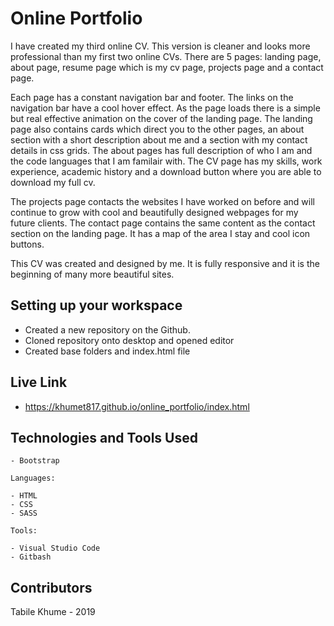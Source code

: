 # Online Portfolio

I have created my third online CV. This version is cleaner and looks more professional than my first two online CVs. There are 5 pages: landing page, about page, resume page which is my cv page, projects page and a contact page.

Each page has a constant navigation bar and footer. The links on the navigation bar have a cool hover effect. As the page loads there is a simple but real effective animation on the cover of the landing page. The landing page also contains cards which direct you to the other pages, an about section with a short description about me and a section with my contact details in css grids. The about pages has full description of who I am and the code languages that I am familair with. The CV page has my skills, work experience, academic history and a download button where you are able to download my full cv. 

The projects page contacts the websites I have worked on before and will continue to grow with cool and beautifully designed webpages for my future clients. The contact page contains the same content as the contact section on the landing page. It has a map of the area I stay and cool icon buttons.

This CV was created and designed by me. It is fully responsive and it is the beginning of many more beautiful sites.


## Setting up your workspace

- Created a new repository on the Github.
- Cloned repository onto desktop and opened editor
- Created base folders and index.html file

## Live Link

-  https://khumet817.github.io/online_portfolio/index.html


## Technologies and Tools Used
```
- Bootstrap

Languages:

- HTML
- CSS
- SASS

Tools:

- Visual Studio Code
- Gitbash
```

## Contributors

Tabile Khume - 2019